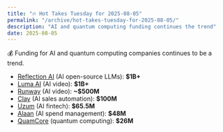 ```yaml
---
title: "🔥 Hot Takes Tuesday for 2025-08-05"
permalink: "/archive/hot-takes-tuesday-for-2025-08-05/"
description: "AI and quantum computing funding continues the trend"
date: 2025-08-05
---
```


💰 Funding for AI and quantum computing companies continues to be a trend.

* [Reflection AI](https://www.techmeme.com/250805/p2#a250805p2) (AI open-source LLMs): **$1B+**
* [Luma AI](https://www.techmeme.com/250805/p48#a250805p48) (AI video): **$1B+**
* [Runway](https://www.techmeme.com/250805/p48#a250805p48) (AI video): **~$500M**
* [Clay](https://www.techmeme.com/250805/p23#a250805p23) (AI sales automation): **$100M**
* [Uzum](https://www.techmeme.com/250805/p10#a250805p10) (AI fintech): **$65.5M**
* [Alaan](https://www.techmeme.com/250805/p17#a250805p17) (AI spend management): **$48M**
* [QuamCore](https://www.techmeme.com/250805/p18#a250805p18) (quantum computing): **$26M**
